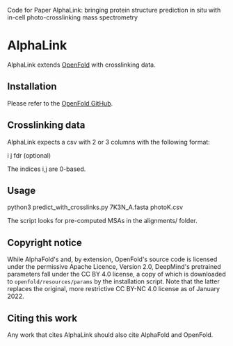 Code for Paper AlphaLink: bringing protein structure prediction in situ with in-cell photo-crosslinking mass spectrometry

# AlphaLink

AlphaLink extends [OpenFold](https://github.com/aqlaboratory/openfold) with crosslinking data.

## Installation

Please refer to the [OpenFold GitHub](https://github.com/aqlaboratory/openfold).

## Crosslinking data

AlphaLink expects a csv with 2 or 3 columns with the following format:

i j fdr (optional)

The indices i,j are 0-based.

## Usage

python3 predict_with_crosslinks.py 7K3N_A.fasta photoK.csv

The script looks for pre-computed MSAs in the alignments/ folder. 

## Copyright notice

While AlphaFold's and, by extension, OpenFold's source code is licensed under
the permissive Apache Licence, Version 2.0, DeepMind's pretrained parameters 
fall under the CC BY 4.0 license, a copy of which is downloaded to 
`openfold/resources/params` by the installation script. Note that the latter
replaces the original, more restrictive CC BY-NC 4.0 license as of January 2022.


## Citing this work

<!-- For now, cite OpenFold as follows: -->

<!-- ```bibtex
@software{Ahdritz_OpenFold_2021,
  author = {Ahdritz, Gustaf and Bouatta, Nazim and Kadyan, Sachin and Xia, Qinghui and Gerecke, William and AlQuraishi, Mohammed},
  doi = {10.5281/zenodo.5709539},
  month = {11},
  title = {{OpenFold}},
  url = {https://github.com/aqlaboratory/openfold},
  year = {2021}
}
``` -->

Any work that cites AlphaLink should also cite AlphaFold and OpenFold.
